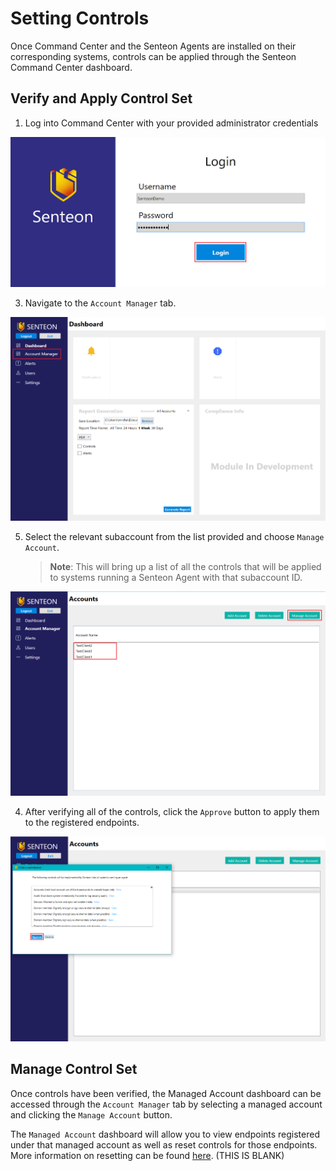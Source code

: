 # Setting Controls

Once Command Center and the Senteon Agents are installed on their corresponding systems, controls can be applied through the Senteon Command Center dashboard. 

## Verify and Apply Control Set
1. Log into Command Center with your provided administrator credentials

![Login](images/login.PNG)

3.  Navigate to the `Account Manager` tab.

![AcctMger](images/AccountManager.png)

5.  Select the relevant subaccount from the list provided and choose `Manage Account`.

    > **Note**: This will bring up a list of all the controls that will be applied to systems running a Senteon Agent with that subaccount ID.
 
![SetCtrl](images/SetControls.png)

4.  After verifying all of the controls, click the `Approve` button to apply them to the registered endpoints.

![AcptCtrl](images/AcceptControls.png)

## Manage Control Set

Once controls have been verified, the Managed Account dashboard can be accessed through the `Account Manager` tab by selecting a managed account and clicking the `Manage Account` button. 

The `Managed Account` dashboard will allow you to view endpoints registered under that managed account as well as reset controls for those endpoints. More information on resetting can be found [here](). (THIS IS BLANK)
